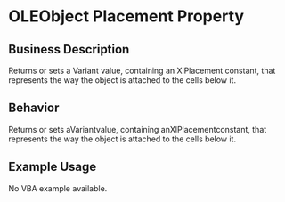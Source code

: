 # OLEObject Placement Property

## Business Description
Returns or sets a Variant value, containing an XlPlacement constant, that represents the way the object is attached to the cells below it.

## Behavior
Returns or sets aVariantvalue, containing anXlPlacementconstant, that represents the way the object is attached to the cells below it.

## Example Usage
No VBA example available.